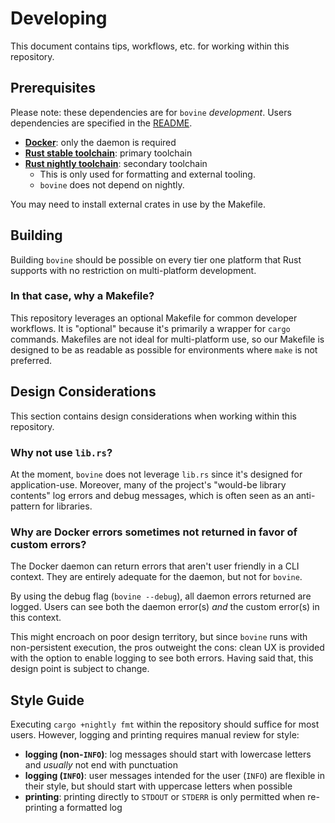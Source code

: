 # Developing

This document contains tips, workflows, etc. for working within this repository.

## Prerequisites

Please note: these dependencies are for `bovine` *development*.
Users dependencies are specified in the [README](../README.md).

- **[Docker](https://docs.docker.com/get-docker)**: only the daemon is required
- **[Rust stable toolchain](https://www.rust-lang.org/learn/get-started)**: primary toolchain 
- **[Rust nightly toolchain](https://www.rust-lang.org/learn/get-started)**: secondary toolchain
  - This is only used for formatting and external tooling.
  - `bovine` does not depend on nightly.

You may need to install external crates in use by the Makefile.

## Building

Building `bovine` should be possible on every tier one platform that Rust supports with no restriction on multi-platform development.

### In that case, why a Makefile?

This repository leverages an optional Makefile for common developer workflows.
It is "optional" because it's primarily a wrapper for `cargo` commands.
Makefiles are not ideal for multi-platform use, so our Makefile is designed to be as readable as possible for environments where `make` is not preferred.

## Design Considerations

This section contains design considerations when working within this repository.

### Why not use `lib.rs`?

At the moment, `bovine` does not leverage `lib.rs` since it's designed for application-use.
Moreover, many of the project's "would-be library contents" log errors and debug messages, which is often seen as an anti-pattern for libraries.

### Why are Docker errors sometimes not returned in favor of custom errors?

The Docker daemon can return errors that aren't user friendly in a CLI context.
They are entirely adequate for the daemon, but not for `bovine`.

By using the debug flag (`bovine --debug`), all daemon errors returned are logged.
Users can see both the daemon error(s) *and* the custom error(s) in this context.

This might encroach on poor design territory, but since `bovine` runs with non-persistent execution, the pros outweight the cons: clean UX is provided with the option to enable logging to see both errors.
Having said that, this design point is subject to change.

## Style Guide

Executing `cargo +nightly fmt` within the repository should suffice for most users.
However, logging and printing requires manual review for style:

- **logging (non-`INFO`)**: log messages should start with lowercase letters and _usually_ not end with punctuation
- **logging (`INFO`)**: user messages intended for the user (`INFO`) are flexible in their style, but should start with uppercase letters when possible
- **printing**: printing directly to `STDOUT` or `STDERR` is only permitted when re-printing a formatted log